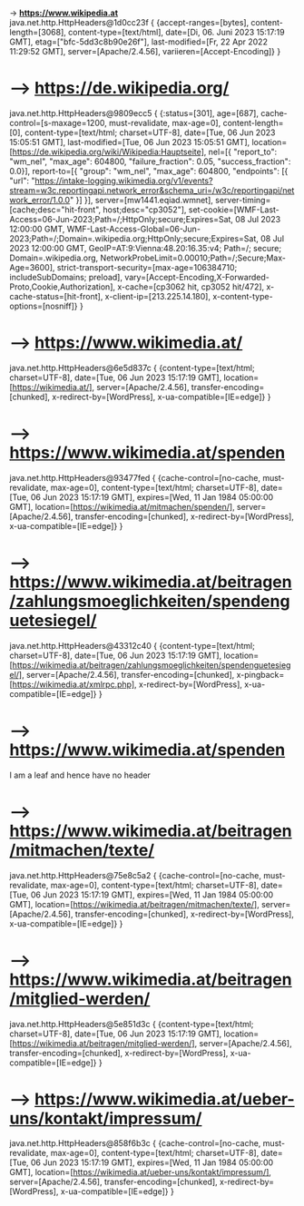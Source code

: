  #  <br>
  -> **https://www.wikipedia.at** <br>
java.net.http.HttpHeaders@1d0cc23f { {accept-ranges=[bytes], content-length=[3068], content-type=[text/html], date=[Di, 06. Juni 2023 15:17:19 GMT], etag=[\"bfc-5dd3c8b90e26f\"], last-modified=[Fr, 22 Apr 2022 11:29:52 GMT], server=[Apache/2.4.56], variieren=[Accept-Encoding]} }
# --> **https://de.wikipedia.org/** <br>
java.net.http.HttpHeaders@9809ecc5 { {:status=[301], age=[687], cache-control=[s-maxage=1200, must-revalidate, max-age=0], content-length=[0], content-type=[text/html; charset=UTF-8], date=[Tue, 06 Jun 2023 15:05:51 GMT], last-modified=[Tue, 06 Jun 2023 15:05:51 GMT], location=[https://de.wikipedia.org/wiki/Wikipedia:Hauptseite], nel=[{ "report_to": "wm_nel", "max_age": 604800, "failure_fraction": 0.05, "success_fraction": 0.0}], report-to=[{ "group": "wm_nel", "max_age": 604800, "endpoints": [{ "url": "https://intake-logging.wikimedia.org/v1/events?stream=w3c.reportingapi.network_error&schema_uri=/w3c/reportingapi/network_error/1.0.0" }] }], server=[mw1441.eqiad.wmnet], server-timing=[cache;desc="hit-front", host;desc="cp3052"], set-cookie=[WMF-Last-Access=06-Jun-2023;Path=/;HttpOnly;secure;Expires=Sat, 08 Jul 2023 12:00:00 GMT, WMF-Last-Access-Global=06-Jun-2023;Path=/;Domain=.wikipedia.org;HttpOnly;secure;Expires=Sat, 08 Jul 2023 12:00:00 GMT, GeoIP=AT:9:Vienna:48.20:16.35:v4; Path=/; secure; Domain=.wikipedia.org, NetworkProbeLimit=0.00010;Path=/;Secure;Max-Age=3600], strict-transport-security=[max-age=106384710; includeSubDomains; preload], vary=[Accept-Encoding,X-Forwarded-Proto,Cookie,Authorization], x-cache=[cp3062 hit, cp3052 hit/472], x-cache-status=[hit-front], x-client-ip=[213.225.14.180], x-content-type-options=[nosniff]} }
# --> **https://www.wikimedia.at/** <br>
java.net.http.HttpHeaders@6e5d837c { {content-type=[text/html; charset=UTF-8], date=[Tue, 06 Jun 2023 15:17:19 GMT], location=[https://wikimedia.at/], server=[Apache/2.4.56], transfer-encoding=[chunked], x-redirect-by=[WordPress], x-ua-compatible=[IE=edge]} }
# --> **https://www.wikimedia.at/spenden** <br>
java.net.http.HttpHeaders@93477fed { {cache-control=[no-cache, must-revalidate, max-age=0], content-type=[text/html; charset=UTF-8], date=[Tue, 06 Jun 2023 15:17:19 GMT], expires=[Wed, 11 Jan 1984 05:00:00 GMT], location=[https://wikimedia.at/mitmachen/spenden/], server=[Apache/2.4.56], transfer-encoding=[chunked], x-redirect-by=[WordPress], x-ua-compatible=[IE=edge]} }
# --> **https://www.wikimedia.at/beitragen/zahlungsmoeglichkeiten/spendenguetesiegel/** <br>
java.net.http.HttpHeaders@43312c40 { {content-type=[text/html; charset=UTF-8], date=[Tue, 06 Jun 2023 15:17:19 GMT], location=[https://wikimedia.at/beitragen/zahlungsmoeglichkeiten/spendenguetesiegel/], server=[Apache/2.4.56], transfer-encoding=[chunked], x-pingback=[https://wikimedia.at/xmlrpc.php], x-redirect-by=[WordPress], x-ua-compatible=[IE=edge]} }
# --> **https://www.wikimedia.at/spenden** <br>
I am a leaf and hence have no header
# --> **https://www.wikimedia.at/beitragen/mitmachen/texte/** <br>
java.net.http.HttpHeaders@75e8c5a2 { {cache-control=[no-cache, must-revalidate, max-age=0], content-type=[text/html; charset=UTF-8], date=[Tue, 06 Jun 2023 15:17:19 GMT], expires=[Wed, 11 Jan 1984 05:00:00 GMT], location=[https://wikimedia.at/beitragen/mitmachen/texte/], server=[Apache/2.4.56], transfer-encoding=[chunked], x-redirect-by=[WordPress], x-ua-compatible=[IE=edge]} }
# --> **https://www.wikimedia.at/beitragen/mitglied-werden/** <br>
java.net.http.HttpHeaders@5e851d3c { {content-type=[text/html; charset=UTF-8], date=[Tue, 06 Jun 2023 15:17:19 GMT], location=[https://wikimedia.at/beitragen/mitglied-werden/], server=[Apache/2.4.56], transfer-encoding=[chunked], x-redirect-by=[WordPress], x-ua-compatible=[IE=edge]} }
# --> **https://www.wikimedia.at/ueber-uns/kontakt/impressum/** <br>
java.net.http.HttpHeaders@858f6b3c { {cache-control=[no-cache, must-revalidate, max-age=0], content-type=[text/html; charset=UTF-8], date=[Tue, 06 Jun 2023 15:17:19 GMT], expires=[Wed, 11 Jan 1984 05:00:00 GMT], location=[https://wikimedia.at/ueber-uns/kontakt/impressum/], server=[Apache/2.4.56], transfer-encoding=[chunked], x-redirect-by=[WordPress], x-ua-compatible=[IE=edge]} }
